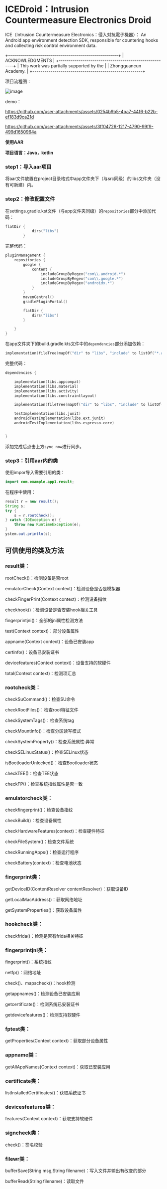 # ICEDroid：Intrusion Countermeasure Electronics Droid
ICE（Intrusion Countermeasure Electronics：侵入対抗電子機器）： An Android app environment detection SDK, responsible for countering hooks and collecting risk control environment data.

+-------------------------------------------------------+
|                    ACKNOWLEDGMENTS                    |
+-------------------------------------------------------+
| This work was partially supported by the              |
| Zhongguancun Academy.                                 |
+-------------------------------------------------------+


项目流程图：

![image](https://github.com/user-attachments/assets/6dbdb934-9e5f-499b-a267-717da521ae56)


demo：


https://github.com/user-attachments/assets/0254b9b5-4ba7-44f6-b22b-ef183d9ca21d


https://github.com/user-attachments/assets/3ff04726-1217-4790-99f9-499d1650964a



**使用AAR**

**项目语言：Java，kotlin**

### **step1：导入aar项目**

将aar文件放置在project目录格式中app文件夹下（与src同级）的libs文件夹（没有可新建）内。

### **step2：修改配置文件**

在settings.gradle.kst文件（与app文件夹同级）的`repositories`部分中添加代码：

```kotlin
flatDir {
            dirs("libs")
        }
```

完整代码：

```kotlin
pluginManagement {
    repositories {
        google {
            content {
                includeGroupByRegex("com\\.android.*")
                includeGroupByRegex("com\\.google.*")
                includeGroupByRegex("androidx.*")
            }
        }
        mavenCentral()
        gradlePluginPortal()

        flatDir {
            dirs("libs")
        }

    }
}
```

在app文件夹下的build.gradle.kts文件中的`dependencies`部分添加依赖：

```kotlin
implementation(fileTree(mapOf("dir" to "libs", "include" to listOf("*.aar"))))
```

完整代码：

```kotlin
dependencies {

    implementation(libs.appcompat)
    implementation(libs.material)
    implementation(libs.activity)
    implementation(libs.constraintlayout)

    implementation(fileTree(mapOf("dir" to "libs", "include" to listOf("*.aar"))))

    testImplementation(libs.junit)
    androidTestImplementation(libs.ext.junit)
    androidTestImplementation(libs.espresso.core)


}
```

添加完成后点击上方`sync now`进行同步。

### **step3：引用aar内的类**

使用impor导入需要引用的类：

```java
import com.example.app1.result;
```

在程序中使用：

```java
result r = new result();
String s;
try {
    s = r.rootCheck();
} catch (IOException e) {
    throw new RuntimeException(e);
}
ystem.out.println(s);
```

## 可供使用的类及方法

### result类：

rootCheck()：检测设备是否root

emulatorCheck(Context context)：检测设备是否是模拟器

checkFingerPrint(Context context)：检测设备指纹

checkhook()：检测设备是否安装hook相关工具

fingerprintjni()：全部的jni属性检测方法

test(Context context)：部分设备属性

appname(Context context)：设备已安装app

certinfo()：设备已安装证书

devicefeatures(Context context)：设备支持的软硬件

total(Context context)：检测项汇总

### rootcheck类：

checkSuCommand()：检查SU命令

checkRootFiles()：检查root特征文件

checkSystemTags()：检查系统tag

checkMountInfo()：检查分区读写模式

checkSystemProperty()：检查系统属性:异常

checkSELinuxStatus()：检查SELinux状态

isBootloaderUnlocked()：检查Bootloader状态

checkTEE()：检查TEE状态

checkFP()：检查系统指纹属性是否一致

### emulatorcheck类：

checkfingerprint()：检查设备指纹

checkBuild()：检查设备属性

checkHardwareFeatures(context)：检查硬件特征

checkFileSystem()：检查文件系统

checkRunningApps()：检查运行程序

checkBattery(context)：检查电池状态

### fingerprint类：

getDeviceID(ContentResolver contentResolver)：获取设备ID

getLocalMacAddress()：获取网络地址

getSystemProperties()：获取设备属性

### hookcheck类：

checkfrida()：检测是否有frida相关特征

### fingerprintjni类：

fingerprint()：系统指纹

netfp()：网络地址

check()、mapscheck()：hook检测

getappnames()：检测设备已安装应用

getcertificate()：检测系统已安装证书

getdevicefeatures()：检测支持软硬件

### fptest类：

getProperties(Context context)：获取部分设备属性

### appname类：

getAllAppNames(Context context)：获取已安装应用

### certificate类：

listInstalledCertificates()：获取系统证书

### devicesfeatures类：

features(Context context)：获取支持软硬件

### signcheck类：

check()：签名校验

### filewr类：

bufferSave(String msg,String filename)：写入文件并输出有改变的部分

bufferRead(String filename)：读取文件

